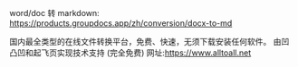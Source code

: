 

word/doc 转 markdown: https://products.groupdocs.app/zh/conversion/docx-to-md

国内最全类型的在线文件转换平台，免费、快速，无须下载安装任何软件。
由凹凸凹和起飞页实现技术支持 (完全免费)
网址:https://www.alltoall.net